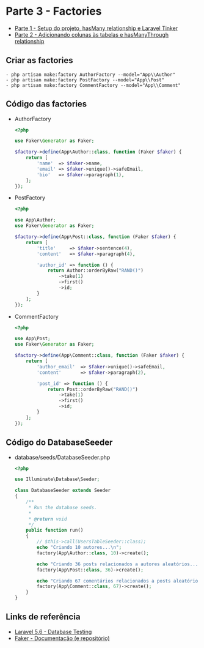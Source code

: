 # Parte 3 - Factories
- [Parte 1 - Setup do projeto, hasMany relationship e Laravel Tinker](https://github.com/leandroramos/laravel_basico/tree/part1)
- [Parte 2 - Adicionando colunas às tabelas e hasManyThrough relationship](https://github.com/leandroramos/laravel_basico/tree/part2)

## Criar as factories
    - php artisan make:factory AuthorFactory --model="App\\Author"
    - php artisan make:factory PostFactory --model="App\\Post"
    - php artisan make:factory CommentFactory --model="App\\Comment"

## Código das factories
- AuthorFactory

    ```php
    <?php

    use Faker\Generator as Faker;

    $factory->define(App\Author::class, function (Faker $faker) {
        return [
            'name'  => $faker->name,
            'email' => $faker->unique()->safeEmail,
            'bio'   => $faker->paragraph(1),
        ];
    });
    ```
        
- PostFactory

    ```php
    <?php

    use App\Author;
    use Faker\Generator as Faker;

    $factory->define(App\Post::class, function (Faker $faker) {
        return [
            'title'     => $faker->sentence(4),
            'content'   => $faker->paragraph(4),

            'author_id' => function () {
                return Author::orderByRaw("RAND()")
                    ->take(1)
                    ->first()
                    ->id;
            }
        ];
    });
    ```
        
- CommentFactory

    ```php
    <?php

    use App\Post;
    use Faker\Generator as Faker;

    $factory->define(App\Comment::class, function (Faker $faker) {
        return [
            'author_email'  => $faker->unique()->safeEmail,
            'content'       => $faker->paragraph(2),

            'post_id' => function () {
                return Post::orderByRaw("RAND()")
                    ->take(1)
                    ->first()
                    ->id;
            }
        ];
    });
    ```

## Código do DatabaseSeeder
- database/seeds/DatabaseSeeder.php

    ```php
    <?php

    use Illuminate\Database\Seeder;

    class DatabaseSeeder extends Seeder
    {
        /**
         * Run the database seeds.
         *
         * @return void
         */
        public function run()
        {
            // $this->call(UsersTableSeeder::class);
            echo "Criando 10 autores...\n";
            factory(App\Author::class, 10)->create();

            echo "Criando 36 posts relacionados a autores aleatórios...\n";
            factory(App\Post::class, 36)->create();

            echo "Criando 67 comentários relacionados a posts aleatórios...\n";
            factory(App\Comment::class, 67)->create();
        }
    }
    ```
  

## Links de referência
- [Laravel 5.6 - Database Testing](https://laravel.com/docs/5.6/database-testing)
- [Faker - Documentação (e repositório)](https://github.com/fzaninotto/Faker)
